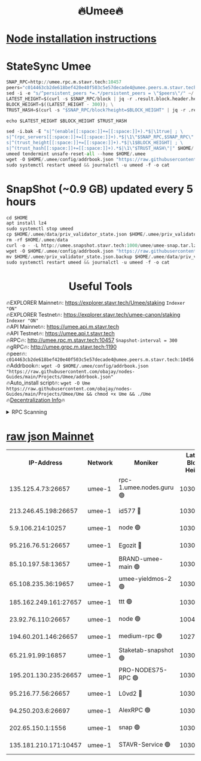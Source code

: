 <h1 align="center"> 🔥Umee🔥</h1>


[Node installation instructions](https://github.com/obajay/nodes-Guides/tree/main/Projects/Umee)
=
# StateSync Umee
```python
SNAP_RPC=http://umee.rpc.m.stavr.tech:10457
peers="c014463cb2de618bef420e40f503c5e57decade4@umee.peers.m.stavr.tech:10456"
sed -i -e "s/^persistent_peers *=.*/persistent_peers = \"$peers\"/" ~/.umee/config/config.toml
LATEST_HEIGHT=$(curl -s $SNAP_RPC/block | jq -r .result.block.header.height); \
BLOCK_HEIGHT=$((LATEST_HEIGHT - 300)); \
TRUST_HASH=$(curl -s "$SNAP_RPC/block?height=$BLOCK_HEIGHT" | jq -r .result.block_id.hash)

echo $LATEST_HEIGHT $BLOCK_HEIGHT $TRUST_HASH

sed -i.bak -E "s|^(enable[[:space:]]+=[[:space:]]+).*$|\1true| ; \
s|^(rpc_servers[[:space:]]+=[[:space:]]+).*$|\1\"$SNAP_RPC,$SNAP_RPC\"| ; \
s|^(trust_height[[:space:]]+=[[:space:]]+).*$|\1$BLOCK_HEIGHT| ; \
s|^(trust_hash[[:space:]]+=[[:space:]]+).*$|\1\"$TRUST_HASH\"|" $HOME/.umee/config/config.toml
umeed tendermint unsafe-reset-all --home $HOME/.umee
wget -O $HOME/.umee/config/addrbook.json "https://raw.githubusercontent.com/obajay/nodes-Guides/main/Projects/Umee/addrbook.json"
sudo systemctl restart umeed && journalctl -u umeed -f -o cat
```
# SnapShot (~0.9 GB) updated every 5 hours
```python
cd $HOME
apt install lz4
sudo systemctl stop umeed
cp $HOME/.umee/data/priv_validator_state.json $HOME/.umee/priv_validator_state.json.backup
rm -rf $HOME/.umee/data
curl -o - -L http://umee.snapshot.stavr.tech:1000/umee/umee-snap.tar.lz4 | lz4 -c -d - | tar -x -C $HOME/.umee --strip-components 2
wget -O $HOME/.umee/config/addrbook.json "https://raw.githubusercontent.com/obajay/nodes-Guides/main/Projects/Umee/addrbook.json"
mv $HOME/.umee/priv_validator_state.json.backup $HOME/.umee/data/priv_validator_state.json
sudo systemctl restart umeed && journalctl -u umeed -f -o cat
```
 <h1 align="center"> Useful Tools</h1>

🔥EXPLORER Mainnet🔥:      https://explorer.stavr.tech/Umee/staking             `Indexer "ON"` \
🔥EXPLORER Testnet🔥:        https://explorer.stavr.tech/umee-canon/staking      `Indexer "ON"` \
🔥API Mainnet🔥:                   https://umee.api.m.stavr.tech \
🔥API Testnet🔥:                     https://umee.api.t.stavr.tech \
🔥RPC🔥:                                   http://umee.rpc.m.stavr.tech:10457                     `Snapshot-interval = 300` \
🔥gRPC🔥:                              http://umee.grpc.m.stavr.tech:1190 \
🔥peer🔥:                     `c014463cb2de618bef420e40f503c5e57decade4@umee.peers.m.stavr.tech:10456` \
🔥Addrbook🔥:    ```wget -O $HOME/.umee/config/addrbook.json "https://raw.githubusercontent.com/obajay/nodes-Guides/main/Projects/Umee/addrbook.json"``` \
🔥Auto_install script🔥: ```wget -O Ume https://raw.githubusercontent.com/obajay/nodes-Guides/main/Projects/Umee/Ume && chmod +x Ume && ./Ume``` \
🔥[Decentralization Info](https://github.com/obajay/StateSync-snapshots/tree/main/Projects/Umee/Decentralization)🔥

<details>
<summary>RPC Scanning</summary>

<h2 align="center"> We scan nodes in real time every 4 hours. And we provide the final result of RPC endpoints.
We cannot influence the operation of these nodes in any way. </h2>


```python
If Voting Power is higher than 0 --> then the Node is a validator of the network and may be subject to attack and be a potential threat to the chain.
```
```python
We marked such validators with a red symbol
```

</details>

[raw json Mainnet](https://rpc-check.umeem.stavr.tech/umeem/rpc-umeem-result.json)
=



<table><tr><th>IP-Address</th><th>Network</th><th>Moniker</th><th>Latest Block Height</th><th>Earliest Block Height</th><th>Catching Up</th><th>Tx Index</th><th>Voting Power</th><th>Scan Time</th></tr><tr><td>135.125.4.73:26657</td><td>umee-1</td><td>rpc-1.umee.nodes.guru 🟢</td><td>10307059</td><td>5167386</td><td>False</td><td>on</td><td>0</td><td>2024-01-26T08:35:35.653640545UTC</td></tr><tr><td>213.246.45.198:26657</td><td>umee-1</td><td>id577 🔴</td><td>10307045</td><td>7100001</td><td>False</td><td>on</td><td>35104859</td><td>2024-01-26T08:34:13.690959563UTC</td></tr><tr><td>5.9.106.214:10257</td><td>umee-1</td><td>node 🟢</td><td>10307055</td><td>7942001</td><td>False</td><td>on</td><td>0</td><td>2024-01-26T08:35:12.413390003UTC</td></tr><tr><td>95.216.76.51:26657</td><td>umee-1</td><td>Egozit 🔴</td><td>10307059</td><td>8262001</td><td>False</td><td>off</td><td>38384005</td><td>2024-01-26T08:35:35.306002444UTC</td></tr><tr><td>85.10.197.58:13657</td><td>umee-1</td><td>BRAND-umee-main 🟢</td><td>10307048</td><td>8427832</td><td>False</td><td>on</td><td>0</td><td>2024-01-26T08:34:29.114699817UTC</td></tr><tr><td>65.108.235.36:19657</td><td>umee-1</td><td>umee-yieldmos-2 🟢</td><td>10307039</td><td>9575548</td><td>False</td><td>on</td><td>0</td><td>2024-01-26T08:33:40.424437719UTC</td></tr><tr><td>185.162.249.161:27657</td><td>umee-1</td><td>ttt 🟢</td><td>10307053</td><td>9733423</td><td>False</td><td>on</td><td>0</td><td>2024-01-26T08:34:58.609885867UTC</td></tr><tr><td>23.92.76.110:26657</td><td>umee-1</td><td>node 🟢</td><td>10046600</td><td>9953901</td><td>False</td><td>on</td><td>0</td><td>2024-01-26T08:36:16.429135503UTC</td></tr><tr><td>194.60.201.146:26657</td><td>umee-1</td><td>medium-rpc 🟢</td><td>10271201</td><td>9984137</td><td>False</td><td>on</td><td>0</td><td>2024-01-26T08:34:20.278972245UTC</td></tr><tr><td>65.21.91.99:16857</td><td>umee-1</td><td>Staketab-snapshot 🟢</td><td>10307050</td><td>9992001</td><td>False</td><td>off</td><td>0</td><td>2024-01-26T08:34:41.941550972UTC</td></tr><tr><td>195.201.130.235:26657</td><td>umee-1</td><td>PRO-NODES75-RPC 🟢</td><td>10307054</td><td>10207054</td><td>False</td><td>on</td><td>0</td><td>2024-01-26T08:35:07.153134270UTC</td></tr><tr><td>95.216.77.56:26657</td><td>umee-1</td><td>L0vd2 🔴</td><td>10307062</td><td>10207062</td><td>False</td><td>off</td><td>37498881</td><td>2024-01-26T08:35:52.875344591UTC</td></tr><tr><td>94.250.203.6:26697</td><td>umee-1</td><td>AlexRPC 🟢</td><td>10307047</td><td>10260001</td><td>False</td><td>on</td><td>0</td><td>2024-01-26T08:34:24.786464762UTC</td></tr><tr><td>202.65.150.1:1556</td><td>umee-1</td><td>snap 🟢</td><td>10307054</td><td>10301786</td><td>False</td><td>on</td><td>0</td><td>2024-01-26T08:35:08.042862585UTC</td></tr><tr><td>135.181.210.171:10457</td><td>umee-1</td><td>STAVR-Service 🟢</td><td>10307061</td><td>10306001</td><td>False</td><td>on</td><td>0</td><td>2024-01-26T08:35:44.233705723UTC</td></tr></table>
